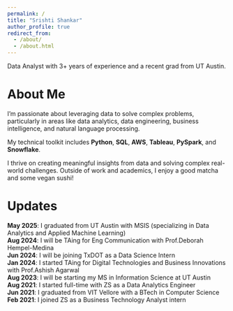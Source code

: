 ```yaml
---
permalink: /
title: "Srishti Shankar"
author_profile: true
redirect_from: 
  - /about/
  - /about.html
---
```


Data Analyst with 3+ years of experience and a recent grad from UT Austin. 

About Me
======
I’m passionate about leveraging data to solve complex problems, particularly in areas like data analytics, data engineering, business intelligence, and natural language processing.

My technical toolkit includes **Python**, **SQL**, **AWS**, **Tableau**, **PySpark**, and **Snowflake**.

I thrive on creating meaningful insights from data and solving complex real-world challenges. Outside of work and academics, I enjoy a good matcha and some vegan sushi! 

Updates
======
**May 2025**: I graduated from UT Austin with MSIS (specializing in Data Analytics and Applied Machine Learning) <br>
**Aug 2024**: I will be TAing for Eng Communication with Prof.Deborah Hempel-Medina <br>
**Jun 2024**: I will be joining TxDOT as a Data Science Intern <br>
**Jan 2024**: I started TAing for Digital Technologies and Business Innovations with Prof.Ashish Agarwal <br>
**Aug 2023**: I will be starting my MS in Information Science at UT Austin <br>
**Aug 2021**: I started full-time with ZS as a Data Analytics Engineer <br>
**Jun 2021**: I graduated from VIT Vellore with a BTech in Computer Science <br>
**Feb 2021**: I joined ZS as a Business Technology Analyst intern <br>
